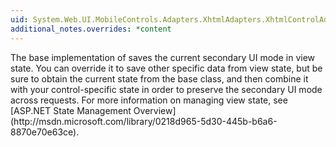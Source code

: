 ```yaml
---
uid: System.Web.UI.MobileControls.Adapters.XhtmlAdapters.XhtmlControlAdapter.SaveAdapterState
additional_notes.overrides: *content
---
```


<p>The base implementation of <xref href="System.Web.UI.MobileControls.Adapters.XhtmlAdapters.XhtmlControlAdapter.SaveAdapterState"></xref> saves the current secondary UI mode in view state. You can override it to save other specific data from view state, but be sure to obtain the current state from the base class, and then combine it with your control-specific state in order to preserve the secondary UI mode across requests. For more information on managing view state, see [ASP.NET State Management Overview](http://msdn.microsoft.com/library/0218d965-5d30-445b-b6a6-8870e70e63ce).</p>


